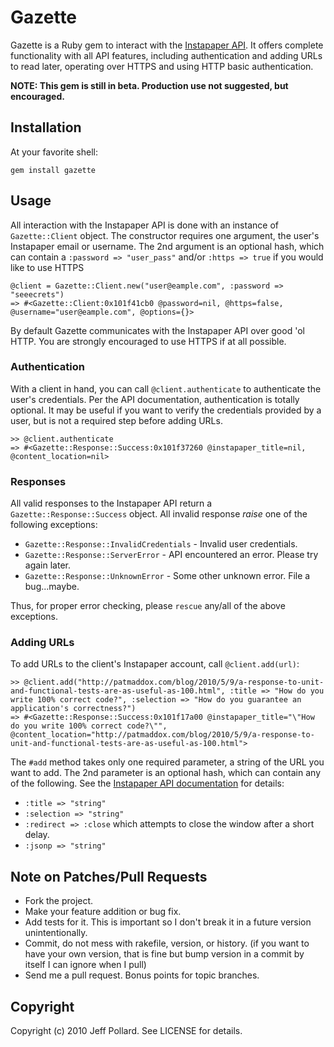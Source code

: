 # Gazette

Gazette is a Ruby gem to interact with the [Instapaper API](http://www.instapaper.com/api).  It offers complete functionality with all API features, including authentication and adding URLs to read later, operating over HTTPS and using HTTP basic authentication.

**NOTE: This gem is still in beta.  Production use not suggested, but encouraged.**

## Installation

At your favorite shell:

    gem install gazette

## Usage

All interaction with the Instapaper API is done with an instance of `Gazette::Client` object.  The constructor requires one argument, the user's Instapaper email or username.  The 2nd argument is an optional hash, which can contain a `:password => "user_pass"` and/or `:https => true` if you would like to use HTTPS

    @client = Gazette::Client.new("user@eample.com", :password => "seeecrets")
    => #<Gazette::Client:0x101f41cb0 @password=nil, @https=false, @username="user@eample.com", @options={}> 
    
By default Gazette communicates with the Instapaper API over good 'ol HTTP.  You are strongly encouraged to use HTTPS if at all possible.
    
    
### Authentication

With a client in hand, you can call `@client.authenticate` to authenticate the user's credentials. Per the API documentation, authentication is totally optional.  It may be useful if you want to verify the credentials provided by a user, but is not a required step before adding URLs.

    >> @client.authenticate
    => #<Gazette::Response::Success:0x101f37260 @instapaper_title=nil, @content_location=nil>
    
### Responses
    
All valid responses to the Instapaper API return a `Gazette::Response::Success` object.  All invalid response *raise* one of the following exceptions:

* `Gazette::Response::InvalidCredentials` - Invalid user credentials.
* `Gazette::Response::ServerError` - API encountered an error. Please try again later.
* `Gazette::Response::UnknownError` - Some other unknown error.  File a bug...maybe.

Thus, for proper error checking, please `rescue` any/all of the above exceptions.

### Adding URLs

To add URLs to the client's Instapaper account, call `@client.add(url)`:

    >> @client.add("http://patmaddox.com/blog/2010/5/9/a-response-to-unit-and-functional-tests-are-as-useful-as-100.html", :title => "How do you write 100% correct code?", :selection => "How do you guarantee an application's correctness?")
    => #<Gazette::Response::Success:0x101f17a00 @instapaper_title="\"How do you write 100% correct code?\"", @content_location="http://patmaddox.com/blog/2010/5/9/a-response-to-unit-and-functional-tests-are-as-useful-as-100.html">
    
The `#add` method takes only one required parameter, a string of the URL you want to add.  The 2nd parameter is an optional hash, which can contain any of the following.  See the [Instapaper API documentation](http://www.instapaper.com/api) for details:

* `:title => "string"`
* `:selection => "string"`
* `:redirect => :close` which attempts to close the window after a short delay.
* `:jsonp => "string"`


## Note on Patches/Pull Requests
 
* Fork the project.
* Make your feature addition or bug fix.
* Add tests for it. This is important so I don't break it in a
  future version unintentionally.
* Commit, do not mess with rakefile, version, or history.
  (if you want to have your own version, that is fine but bump version in a commit by itself I can ignore when I pull)
* Send me a pull request. Bonus points for topic branches.

## Copyright

Copyright (c) 2010 Jeff Pollard. See LICENSE for details.